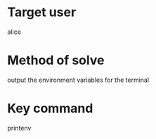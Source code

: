 # Target user
alice
# Method of solve
output the environment variables for the terminal
# Key command
printenv
